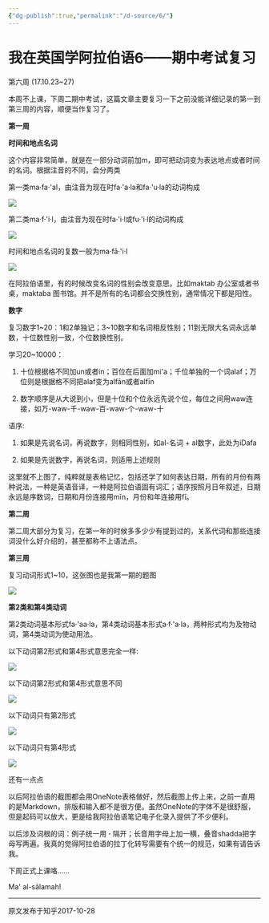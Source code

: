 ```yaml
---
{"dg-publish":true,"permalink":"/d-source/6/"}
---
```


# 我在英国学阿拉伯语6——期中考试复习
第六周 (17.10.23~27)

本周不上课，下周二期中考试，这篇文章主要复习一下之前没能详细记录的第一到第三周的内容，顺便当作复习了。

  

**第一周**

**时间和地点名词**

这个内容非常简单，就是在一部分动词前加m，即可把动词变为表达地点或者时间的名词。根据注音的不同，会分两类

  

第一类ma·fa·'al，由注音为现在时fa·'a·la和fa·'u·la的动词构成

![](https://pic2.zhimg.com/80/v2-24b8392e3606501c92344f00557dbb1d_720w.webp)

第二类ma·f·'i·l，由注音为现在时fa·'i·l或fu·'i·l的动词构成

![](https://pic4.zhimg.com/80/v2-8e182d77a4ac84319204201eb6b50f67_720w.webp)

时间和地点名词的复数一般为ma·fā·'i·l

![](https://pic1.zhimg.com/80/v2-b08a600fed4b7136751a87fabaeb0684_720w.webp)

在阿拉伯语里，有的时候改变名词的性别会改变意思。比如maktab 办公室或者书桌，maktaba 图书馆。并不是所有的名词都会交换性别，通常情况下都是阳性。

  

**数字**

复习数字1~20：1和2单独记；3~10数字和名词相反性别；11到无限大名词永远单数，十位数性别一致，个位数换性别。

  

学习20~10000：

1) 十位根据格不同加un或者in；百位在后面加mi'a；千位单独的一个词alaf；万位则是根据格不同把alaf变为alfān或者alfīn

  

2) 数字顺序是从大说到小，但是十位和个位永远先说个位，每位之间用waw连接，如万-waw-千-waw-百-waw-个-waw-十

  

语序:

1) 如果是先说名词，再说数字，则相同性别，如al-名词 + al数字，此处为iDafa

  

2) 如果是先说数字，再说名词，则适用上述规则

  

这里就不上图了，纯粹就是表格记忆，包括还学了如何表达日期，所有的月份有两种说法，一种是英语音译，一种是阿拉伯语固有词汇；语序按照月日年叙述，日期永远是序数词，日期和月份连接用mīn，月份和年连接用fī。

  

  

**第二周**

第二周大部分为复习，在第一年的时候多多少少有提到过的，关系代词和那些连接词没什么好介绍的，甚至都称不上语法点。

  

  

**第三周**

复习动词形式1~10，这张图也是我第一期的题图

![](https://pic1.zhimg.com/80/v2-49cc91e148af495eb065ac0f53d809e8_720w.webp)

  

**第2类和第4类动词**

第2类动词基本形式fa·'aa·la，第4类动词基本形式a·f·'a·la，两种形式均为及物动词，第4类动词为使动用法。

  

以下动词第2形式和第4形式意思完全一样:

![](https://pic3.zhimg.com/80/v2-a8361df3e413284fbffb5037c6e24a5a_720w.webp)

以下动词第2形式和第4形式意思不同

![](https://pic1.zhimg.com/80/v2-e407571be6057b9999ffa7c79429e698_720w.webp)

以下动词只有第2形式

![](https://pic4.zhimg.com/80/v2-6137d3172e92cd075f9b7e784ad7c32f_720w.webp)

以下动词只有第4形式

![](https://pic3.zhimg.com/80/v2-64932f802eeee9b2abb1d9dbc6662592_720w.webp)

  

还有一点点

以后阿拉伯语的截图都会用OneNote表格做好，然后截图上传上来，之前一直用的是Markdown，排版和输入都不是很方便。虽然OneNote的字体不是很舒服，但是起码可以放大，更是给我阿拉伯语笔记电子化录入提供了不少便利。

  

以后涉及词根的词：例子统一用 **·** 隔开；长音用字母上加一横，叠音shadda把字母写两遍。我真的觉得阿拉伯语的拉丁化转写需要有个统一的规范，如果有请告诉我。

  

下周正式上课咯……

  

Ma' al-sālamah!

---
原文发布于知乎2017-10-28